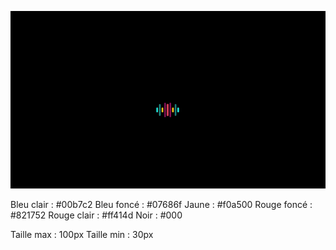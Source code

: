 ![](../.github/assets/music-animation.gif)

Bleu clair : #00b7c2
Bleu foncé : #07686f
Jaune : #f0a500
Rouge foncé : #821752
Rouge clair : #ff414d
Noir : #000

Taille max : 100px
Taille min : 30px
